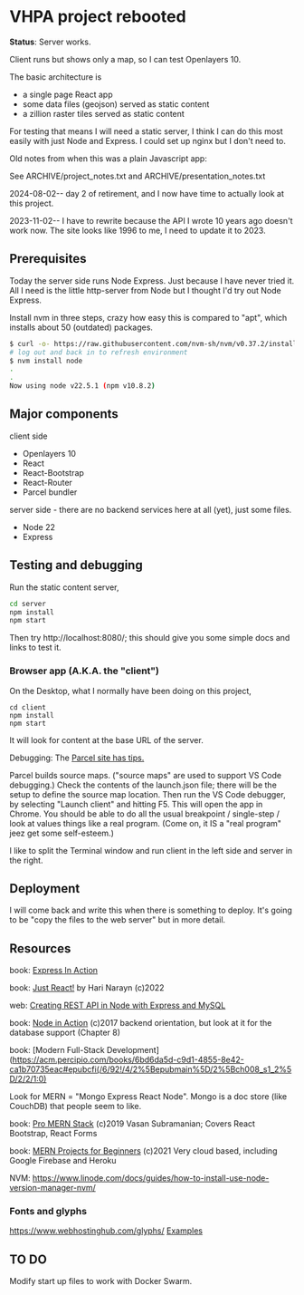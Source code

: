 # VHPA project rebooted

**Status**: Server works.

Client runs but shows only a map, so I can test Openlayers 10.

The basic architecture is

* a single page React app
* some data files (geojson) served as static content
* a zillion raster tiles served as static content

For testing that means I will need a static server, I think I can do this
most easily with just Node and Express. I could set up nginx but I don't need to.

Old notes from when this was a plain Javascript app:

See ARCHIVE/project_notes.txt
and ARCHIVE/presentation_notes.txt

2024-08-02-- day 2 of retirement, and I now have time to actually look at this project.

2023-11-02-- I have to rewrite because the API I wrote 10 years ago doesn't work now. 
The site looks like 1996 to me, I need to update it to 2023.

## Prerequisites

Today the server side runs Node Express. Just because I have never tried it. All I need is the little http-server from Node but I thought I'd try out Node Express.

Install nvm in three steps, crazy how easy this is compared to "apt", which installs about 50 (outdated) packages.

```bash
$ curl -o- https://raw.githubusercontent.com/nvm-sh/nvm/v0.37.2/install.sh | bash
# log out and back in to refresh environment
$ nvm install node
.
.
Now using node v22.5.1 (npm v10.8.2)
```

## Major components

client side

* Openlayers 10
* React
* React-Bootstrap
* React-Router
* Parcel bundler

server side - there are no backend services here at all (yet), just some files.

* Node 22
* Express

## Testing and debugging

Run the static content server,

```bash
cd server
npm install
npm start
```

Then try http://localhost:8080/; this should give you some simple docs and links to test it.

### Browser app (A.K.A. the "client")

On the Desktop, what I normally have been doing on this project,

    cd client
    npm install
    npm start

It will look for content at the base URL of the server.

Debugging: The [Parcel site has tips.](https://parceljs.org/recipes/debugging/) 

Parcel builds source maps. ("source maps" are used to support VS Code debugging.) Check the contents of the launch.json file; there will be the setup to define the source map location. Then run the VS Code debugger, by selecting "Launch client" and hitting F5. This will open the app in Chrome. You should be able to do all the usual breakpoint / single-step / look at values things like a real program. (Come on, it IS a "real program" jeez get some self-esteem.)

I like to split the Terminal window and run client in the left side and server in the right.

## Deployment

I will come back and write this when there is something to deploy.
It's going to be "copy the files to the web server" but in more detail.

## Resources

book: [Express In Action](https://learning.oreilly.com/library/view/express-in-action/9781617292422/OEBPS/Text/kindle_split_001.html)

book: [Just React!](https://acm.percipio.com/books/4d3d2a3a-29d2-4672-8e1d-17eb80a6c7b3#epubcfi(/6/6!/4/2%5Bepubmain%5D/2%5Bintro%5D/8/3:112)) by Hari Narayn (c)2022

web: [Creating REST API in Node with Express and MySQL](https://dev.to/time2hack/creating-rest-api-in-node-js-with-express-and-mysql-21hk)

book: [Node in Action](https://acm.percipio.com/books/3fd43d52-8d0c-49ae-9802-43c65447dfce#epubcfi(/6/4!/4/2%5Bepubmain%5D/2%5Bg2eaae039-3fa1-4d43-9e2f-6b1b5949f648%5D/2/2/1:0)) (c)2017 backend orientation, but look at it for the database support (Chapter 8)

book: [Modern Full-Stack Development](https://acm.percipio.com/books/6bd6da5d-c9d1-4855-8e42-ca1b70735eac#epubcfi(/6/92!/4/2%5Bepubmain%5D/2%5Bch008_s1_2%5D/2/2/1:0)

Look for MERN = "Mongo Express React Node".
Mongo is a doc store (like CouchDB) that people seem to like.

book: [Pro MERN Stack](https://acm.percipio.com/books/bae08639-c985-47d7-9ad8-58a15dcb1402#epubcfi(/6/4!/4/2%5Bepubmain%5D/2%5Bg66aab88e-b283-4870-8aa1-1ce1c213b46b%5D/2/2/1:0)) (c)2019 Vasan Subramanian; Covers React Bootstrap, React Forms

book: [MERN Projects for Beginners](https://acm.percipio.com/books/cb85518c-3849-46a3-9424-ff4a3e28da46#epubcfi(/6/8!/4/2%5Bepubmain%5D/2%5Bch01lev1sec1%5D/2/2/1:0)) (c)2021 Very cloud based, including Google Firebase and Heroku

NVM: https://www.linode.com/docs/guides/how-to-install-use-node-version-manager-nvm/

### Fonts and glyphs

https://www.webhostinghub.com/glyphs/ [Examples](https://www.webhostinghub.com/glyphs/bootstrap/)

## TO DO

Modify start up files to work with Docker Swarm.
